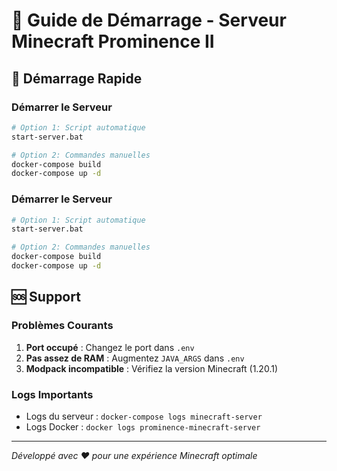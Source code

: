 # 🚀 Guide de Démarrage - Serveur Minecraft Prominence II

## 🎯 Démarrage Rapide

### Démarrer le Serveur
```bash
# Option 1: Script automatique
start-server.bat

# Option 2: Commandes manuelles
docker-compose build
docker-compose up -d
```

### Démarrer le Serveur
```bash
# Option 1: Script automatique
start-server.bat

# Option 2: Commandes manuelles
docker-compose build
docker-compose up -d
```

## 🆘 Support

### Problèmes Courants
1. **Port occupé** : Changez le port dans `.env`
2. **Pas assez de RAM** : Augmentez `JAVA_ARGS` dans `.env`
3. **Modpack incompatible** : Vérifiez la version Minecraft (1.20.1)

### Logs Importants
- Logs du serveur : `docker-compose logs minecraft-server`
- Logs Docker : `docker logs prominence-minecraft-server`

---

*Développé avec ❤️ pour une expérience Minecraft optimale*

